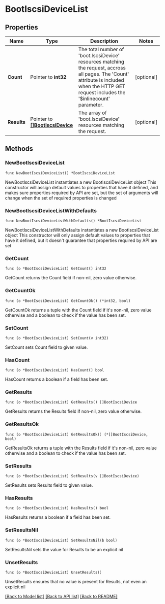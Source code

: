# BootIscsiDeviceList

## Properties

Name | Type | Description | Notes
------------ | ------------- | ------------- | -------------
**Count** | Pointer to **int32** | The total number of &#39;boot.IscsiDevice&#39; resources matching the request, accross all pages. The &#39;Count&#39; attribute is included when the HTTP GET request includes the &#39;$inlinecount&#39; parameter. | [optional] 
**Results** | Pointer to [**[]BootIscsiDevice**](BootIscsiDevice.md) | The array of &#39;boot.IscsiDevice&#39; resources matching the request. | [optional] 

## Methods

### NewBootIscsiDeviceList

`func NewBootIscsiDeviceList() *BootIscsiDeviceList`

NewBootIscsiDeviceList instantiates a new BootIscsiDeviceList object
This constructor will assign default values to properties that have it defined,
and makes sure properties required by API are set, but the set of arguments
will change when the set of required properties is changed

### NewBootIscsiDeviceListWithDefaults

`func NewBootIscsiDeviceListWithDefaults() *BootIscsiDeviceList`

NewBootIscsiDeviceListWithDefaults instantiates a new BootIscsiDeviceList object
This constructor will only assign default values to properties that have it defined,
but it doesn't guarantee that properties required by API are set

### GetCount

`func (o *BootIscsiDeviceList) GetCount() int32`

GetCount returns the Count field if non-nil, zero value otherwise.

### GetCountOk

`func (o *BootIscsiDeviceList) GetCountOk() (*int32, bool)`

GetCountOk returns a tuple with the Count field if it's non-nil, zero value otherwise
and a boolean to check if the value has been set.

### SetCount

`func (o *BootIscsiDeviceList) SetCount(v int32)`

SetCount sets Count field to given value.

### HasCount

`func (o *BootIscsiDeviceList) HasCount() bool`

HasCount returns a boolean if a field has been set.

### GetResults

`func (o *BootIscsiDeviceList) GetResults() []BootIscsiDevice`

GetResults returns the Results field if non-nil, zero value otherwise.

### GetResultsOk

`func (o *BootIscsiDeviceList) GetResultsOk() (*[]BootIscsiDevice, bool)`

GetResultsOk returns a tuple with the Results field if it's non-nil, zero value otherwise
and a boolean to check if the value has been set.

### SetResults

`func (o *BootIscsiDeviceList) SetResults(v []BootIscsiDevice)`

SetResults sets Results field to given value.

### HasResults

`func (o *BootIscsiDeviceList) HasResults() bool`

HasResults returns a boolean if a field has been set.

### SetResultsNil

`func (o *BootIscsiDeviceList) SetResultsNil(b bool)`

 SetResultsNil sets the value for Results to be an explicit nil

### UnsetResults
`func (o *BootIscsiDeviceList) UnsetResults()`

UnsetResults ensures that no value is present for Results, not even an explicit nil

[[Back to Model list]](../README.md#documentation-for-models) [[Back to API list]](../README.md#documentation-for-api-endpoints) [[Back to README]](../README.md)


